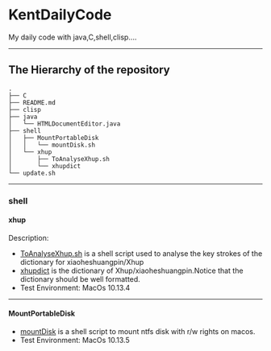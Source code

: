 # KentDailyCode
My daily code with java,C,shell,clisp....

---
## The Hierarchy of the repository
```
.
├── C
├── README.md
├── clisp
├── java
│   └── HTMLDocumentEditor.java
├── shell
│   ├── MountPortableDisk
│   │   └── mountDisk.sh
│   └── xhup
│       ├── ToAnalyseXhup.sh
│       └── xhupdict
└── update.sh

```

---
### shell
#### xhup
Description: 
- [ToAnalyseXhup.sh](./shell/xhup/ToAnalyseXhup.sh) is a shell script used to analyse the key strokes of the dictionary for xiaoheshuangpin/Xhup
- [xhupdict](./shell/xhup/xhupdict) is the dictionary of Xhup/xiaoheshuangpin.Notice that the dictionary should be well formatted.
- Test Environment: MacOs 10.13.4
---
#### MountPortableDisk
- [mountDisk](./shell/MountPortableDisk/mountDisk.sh) is a shell script to mount ntfs disk with r/w rights on macos.
- Test Environment: MacOs 10.13.5

